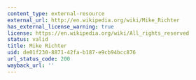 ```yaml
---
content_type: external-resource
external_url: http://en.wikipedia.org/wiki/Mike_Richter
has_external_license_warning: true
license: https://en.wikipedia.org/wiki/All_rights_reserved
status: valid
title: Mike Richter
uid: de01f230-8871-42fa-b187-e9cb94bcc876
url_status_code: 200
wayback_url: ''
---
```

